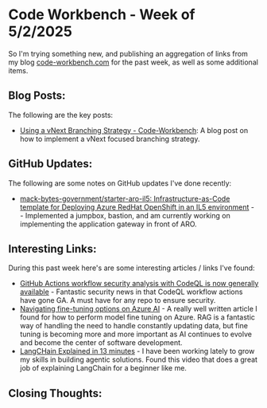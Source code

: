 # Code Workbench - Week of 5/2/2025

So I'm trying something new, and publishing an aggregation of links from my blog [code-workbench.com](https://www.code-workbench.com) for the past week, as well as some additional items.  

## Blog Posts:

The following are the key posts:

- [Using a vNext Branching Strategy - Code-Workbench](https://code-workbench.com/2025/04/25/using-a-vnext-branching-strategy/):  A blog post on how to implement a vNext focused branching strategy.  

## GitHub Updates:

The following are some notes on GitHub updates I've done recently:

- [mack-bytes-government/starter-aro-il5: Infrastructure-as-Code template for Deploying Azure RedHat OpenShift in an IL5 environment](https://github.com/mack-bytes-government/starter-aro-il5) -  - Implemented a jumpbox, bastion, and am currently working on implementing the application gateway in front of ARO.

## Interesting Links:

During this past week here's are some interesting articles / links I've found:

- [GitHub Actions workflow security analysis with CodeQL is now generally available](https://github.blog/changelog/2025-04-22-github-actions-workflow-security-analysis-with-codeql-is-now-generally-available/) - Fantastic security news in that CodeQL workflow actions have gone GA.  A must have for any repo to ensure security.
- [Navigating fine-tuning options on Azure AI](https://www.linkedin.com/pulse/navigating-fine-tuning-options-azure-ai-masha-stroganova-e704e/) - A really well written article I found for how to perform model fine tuning on Azure.  RAG is a fantastic way of handling the need to handle constantly updating data, but fine tuning is becoming more and more important as AI continues to evolve and become the center of software development.
- [LangCHain Explained in 13 minutes](https://www.youtube.com/watch?v=aywZrzNaKjs&t=38s) - I have been working lately to grow my skills in building agentic solutions.  Found this video that does a great job of explaining LangChain for a beginner like me.  

## Closing Thoughts:
